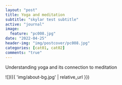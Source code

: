```yaml
---
layout: "post"
title: Yoga and meditation
subtitle: "skylar test subtitle"
active: "journal"
image:
  feature: "pc008.jpg"
date: "2022-04-25"
header-img: "img/postcover/pc008.jpg"
categories: [cat01, cat02]
comments: "true"
---
```


Understanding yoga and its connection to meditation

![]({{ 'img/about-bg.jpg' | relative_url }})
